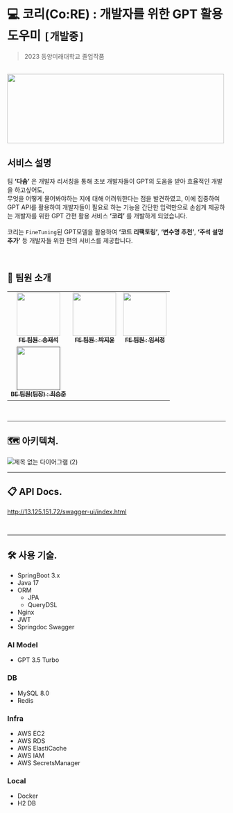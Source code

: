 # 💻 코리(Co:RE) : 개발자를 위한 GPT 활용 도우미 `[개발중]`
> 2023 동양미래대학교 졸업작품
<br>

<img src="https://github.com/Team-Dasom/co-re-server/assets/84304802/e52d7cfe-05fa-4000-8028-10645bf95223" width="500" height="160"/>

## 서비스 설명
팀 **‘다솜’** 은 개발자 리서칭을 통해 초보 개발자들이 GPT의 도움을 받아 효율적인 개발을 하고싶어도, <br>
무엇을 어떻게 물어봐야하는 지에 대해 어려워한다는 점을 발견하였고, 이에 집중하여 <br>
GPT API를 활용하여 개발자들이 필요로 하는 기능을 간단한 입력만으로 손쉽게 제공하는 개발자를 위한 GPT 간편 활용 서비스 **‘코리’** 를 개발하게 되었습니다. <br>
<br>
코리는 `FineTuning`된 GPT모델을 활용하여 **‘코드 리팩토링’**, **‘변수명 추천’**, **‘주석 설명 추가’** 등 개발자들 위한 편의 서비스를 제공합니다.

<br>

## 👥 팀원 소개
<table>
  <tbody>
    <tr>
      <td align="center"><a href="https://github.com/Largopie"><img src="https://avatars.githubusercontent.com/u/106071687?v=4" width="100px;" alt=""/><br /><sub><b>FE 팀원 : 송재석</b></sub></a><br /></td>
      <td align="center"><a href="https://github.com/hijiyun"><img src="https://avatars.githubusercontent.com/u/114905530?v=4" width="100px;" alt=""/><br /><sub><b>FE 팀원 : 박지윤</b></sub></a><br /></td>
      <td align="center"><a href="https://github.com/imzzok"><img src="https://avatars.githubusercontent.com/u/118805355?v=4" width="100px;" alt=""/><br /><sub><b>FE 팀원 : 임서정</b></sub></a><br /></td>
     <tr/>
      <td align="center"><a href=""><img src="https://avatars.githubusercontent.com/u/84304802?v=4" width="100px;" alt=""/><br /><sub><b>BE 팀원(팀장) : 최승준</b></sub></a><br /></td>
    </tr>
  </tbody>
</table>

<br>

---

## 🗺️ 아키텍쳐.

![제목 없는 다이어그램 (2)](https://github.com/Team-Dasom/co-re-server/assets/84304802/b248ecda-b3f7-4690-9345-0b309ce8300b)

---

## 📋 API Docs.
http://13.125.151.72/swagger-ui/index.html

<br>

---

## 🛠️ 사용 기술.
- SpringBoot 3.x
- Java 17
- ORM
  - JPA
  - QueryDSL
- Nginx
- JWT
- Springdoc Swagger

### AI Model
- GPT 3.5 Turbo
  
### DB
- MySQL 8.0
- Redis

### Infra
- AWS EC2
- AWS RDS
- AWS ElastiCache
- AWS IAM
- AWS SecretsManager

### Local
- Docker
- H2 DB
